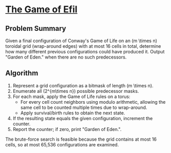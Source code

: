 # [The Game of Efil](https://www.spoj.com/problems/GAMEFIL/)

## Problem Summary
Given a final configuration of Conway's Game of Life on an \(m \times n\) toroidal grid (wrap-around edges) with at most 16 cells in total, determine how many different previous configurations could have produced it. Output "Garden of Eden." when there are no such predecessors.

## Algorithm
1. Represent a grid configuration as a bitmask of length \(m \times n\).
2. Enumerate all \(2^{m\times n}\) possible predecessor masks.
3. For each mask, apply the Game of Life rules on a torus:
   - For every cell count neighbors using modulo arithmetic, allowing the same cell to be counted multiple times due to wrap-around.
   - Apply survival/birth rules to obtain the next state.
4. If the resulting state equals the given configuration, increment the counter.
5. Report the counter; if zero, print "Garden of Eden.".

The brute-force search is feasible because the grid contains at most 16 cells, so at most 65,536 configurations are examined.
